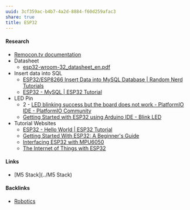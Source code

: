 ```yaml
---
uuid: 3cf359ac-b4b7-4a2d-8884-f60d259afac3
share: true
title: ESP32
---
```

#### Research

* [Remocon.tv documentation](https://remocon.neocities.org/)
* Datasheet
	* [esp32-wroom-32\_datasheet\_en.pdf](https://www.espressif.com/sites/default/files/documentation/esp32-wroom-32_datasheet_en.pdf)
* Insert data into SQL
	* [ESP32/ESP8266 Insert Data into MySQL Database | Random Nerd Tutorials](https://randomnerdtutorials.com/esp32-esp8266-mysql-database-php/)
	* [ESP32 - MySQL | ESP32 Tutorial](https://esp32io.com/tutorials/esp32-mysql)
* LED Pin
	* 2 - [LED blinking success but the board does not work - PlatformIO IDE - PlatformIO Community](https://community.platformio.org/t/led-blinking-success-but-the-board-does-not-work/26578)
	* [Getting Started with ESP32 using Arduino IDE - Blink LED](https://circuitdigest.com/microcontroller-projects/getting-started-with-esp32-with-arduino-ide)
* Tutorial Websites
	* [ESP32 - Hello World | ESP32 Tutorial](https://esp32io.com/tutorials/esp32-hello-world)
	* [Getting Started With ESP32: A Beginner's Guide](https://lastminuteengineers.com/getting-started-with-esp32/)
	* [Interfacing ESP32 with MPU6050](https://www.tutorialspoint.com/esp32_for_iot/interfacing_esp32_with_mpu6050.htm)
	* [The Internet of Things with ESP32](http://esp32.net/)

#### Links

* [M5 Stack](../M5 Stack)

#### Backlinks

* [Robotics](/2bd2c8f1-17c2-4636-b525-42eceeb599f1)